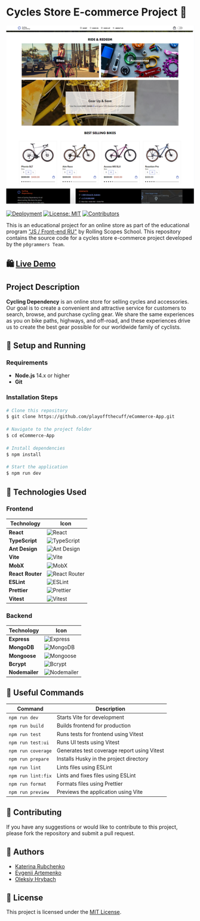 # Cycles Store E-commerce Project 🚴

![Cycles Store Banner](image.png)

[![Deployment](https://img.shields.io/badge/Deployment-Online-brightgreen)](https://playoffthecuff.github.io/eCommerceApp/)
[![License: MIT](https://img.shields.io/badge/License-MIT-blue.svg)](https://opensource.org/licenses/MIT)
[![Contributors](https://img.shields.io/badge/Contributors-3-blue)](#authors)

This is an educational project for an online store as part of the educational program ["JS / Front-end RU"](https://rs.school/) by Rolling Scopes School. This repository contains the source code for a cycles store e-commerce project developed by the `p0grammers Team`.

## 🛍️ [Live Demo](https://playoffthecuff.github.io/eCommerceApp/)

## Project Description

**Cycling Dependency** is an online store for selling cycles and accessories. Our goal is to create a convenient and attractive service for customers to search, browse, and purchase cycling gear. We share the same experiences as you on bike paths, highways, and off-road, and these experiences drive us to create the best gear possible for our worldwide family of cyclists.

## 🚀 Setup and Running

### Requirements

- **Node.js** 14.x or higher
- **Git**

### Installation Steps

```bash
# Clone this repository
$ git clone https://github.com/playoffthecuff/eCommerce-App.git

# Navigate to the project folder
$ cd eCommerce-App

# Install dependencies
$ npm install

# Start the application
$ npm run dev
```

## 🔧 Technologies Used

### Frontend

| Technology       | Icon                                                                                                             |
| ---------------- | ---------------------------------------------------------------------------------------------------------------- |
| **React**        | ![React](https://img.shields.io/badge/React-20232A?style=flat&logo=react&logoColor=61DAFB)                       |
| **TypeScript**   | ![TypeScript](https://img.shields.io/badge/TypeScript-007ACC?style=flat&logo=typescript&logoColor=white)         |
| **Ant Design**   | ![Ant Design](https://img.shields.io/badge/Ant%20Design-0170FE?style=flat&logo=antdesign&logoColor=white)        |
| **Vite**         | ![Vite](https://img.shields.io/badge/Vite-646CFF?style=flat&logo=vite&logoColor=white)                           |
| **MobX**         | ![MobX](https://img.shields.io/badge/MobX-FF9955?style=flat&logo=mobx&logoColor=white)                           |
| **React Router** | ![React Router](https://img.shields.io/badge/React%20Router-CA4245?style=flat&logo=react-router&logoColor=white) |
| **ESLint**       | ![ESLint](https://img.shields.io/badge/ESLint-4B32C3?style=flat&logo=eslint&logoColor=white)                     |
| **Prettier**     | ![Prettier](https://img.shields.io/badge/Prettier-F7B93E?style=flat&logo=prettier&logoColor=white)               |
| **Vitest**       | ![Vitest](https://img.shields.io/badge/Vitest-6E9F18?style=flat&logo=vitest&logoColor=white)                     |

### Backend

| Technology     | Icon                                                                                                |
| -------------- | --------------------------------------------------------------------------------------------------- |
| **Express**    | ![Express](https://img.shields.io/badge/Express-000000?style=flat&logo=express&logoColor=white)     |
| **MongoDB**    | ![MongoDB](https://img.shields.io/badge/MongoDB-47A248?style=flat&logo=mongodb&logoColor=white)     |
| **Mongoose**   | ![Mongoose](https://img.shields.io/badge/Mongoose-880000?style=flat&logoColor=white)                |
| **Bcrypt**     | ![Bcrypt](https://img.shields.io/badge/Bcrypt-00599C?style=flat&logo=lock&logoColor=white)          |
| **Nodemailer** | ![Nodemailer](https://img.shields.io/badge/Nodemailer-3B5998?style=flat&logo=gmail&logoColor=white) |

## 📜 Useful Commands

| Command            | Description                                 |
| ------------------ | ------------------------------------------- |
| `npm run dev`      | Starts Vite for development                 |
| `npm run build`    | Builds frontend for production              |
| `npm run test`     | Runs tests for frontend using Vitest        |
| `npm run test:ui`  | Runs UI tests using Vitest                  |
| `npm run coverage` | Generates test coverage report using Vitest |
| `npm run prepare`  | Installs Husky in the project directory     |
| `npm run lint`     | Lints files using ESLint                    |
| `npm run lint:fix` | Lints and fixes files using ESLint          |
| `npm run format`   | Formats files using Prettier                |
| `npm run preview`  | Previews the application using Vite         |

## 🌟 Contributing

If you have any suggestions or would like to contribute to this project, please fork the repository and submit a pull request.

## 👥 Authors

- [Katerina Rubchenko](https://github.com/kat2709)
- [Evgenii Artemenko](https://github.com/playoffthecuff)
- [Oleksiy Hrybach](https://github.com/hrybach-oleksiy)

## 📄 License

This project is licensed under the [MIT License](https://opensource.org/licenses/MIT).
